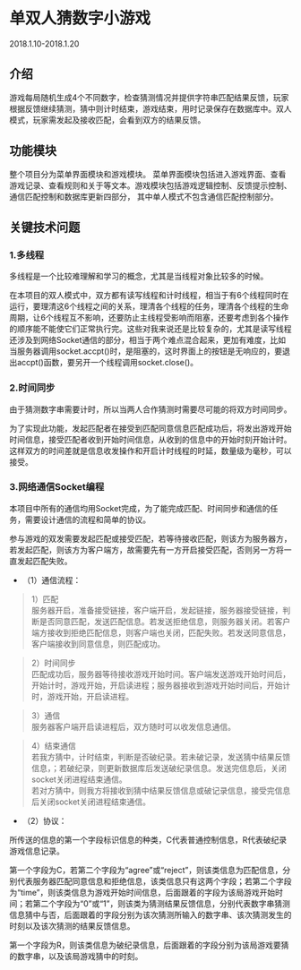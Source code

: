 # 单双人猜数字小游戏
2018.1.10-2018.1.20

## 介绍
游戏每局随机生成4个不同数字，检查猜测情况并提供字符串匹配结果反馈，玩家根据反馈继续猜测，猜中则计时结束，游戏结束，用时记录保存在数据库中。双人模式，玩家需发起及接收匹配，会看到双方的结果反馈。

## 功能模块
整个项目分为菜单界面模块和游戏模块。
菜单界面模块包括进入游戏界面、查看游戏记录、查看规则和关于等文本。游戏模块包括游戏逻辑控制、反馈提示控制、通信匹配控制和数据库更新四部分， 其中单人模式不包含通信匹配控制部分。

## 关键技术问题
### 1.多线程
多线程是一个比较难理解和学习的概念，尤其是当线程对象比较多的时候。

在本项目的双人模式中，双方都有读写线程和计时线程，相当于有6个线程同时在运行，要理清这6个线程之间的关系，理清各个线程的任务，理清各个线程的生命周期，让6个线程互不影响，还要防止主线程受影响而阻塞，还要考虑到各个操作的顺序能不能使它们正常执行完。这些对我来说还是比较复杂的，尤其是读写线程还涉及到网络Socket通信的部分，相当于两个难点混合起来，更加有难度，比如当服务器调用socket.accpt()时，是阻塞的，这时界面上的按钮是无响应的，要退出accpt()函数，要另开一个线程调用socket.close()。

### 2.时间同步
由于猜测数字串需要计时，所以当两人合作猜测时需要尽可能的将双方时间同步。

为了实现此功能，发起匹配者在接受到匹配同意信息匹配成功后，将发出游戏开始时间信息，接受匹配者收到开始时间信息，从收到的信息中的开始时刻开始计时。这样双方的时间差就是信息收发操作和开启计时线程的时延，数量级为毫秒，可以接受。

### 3.网络通信Socket编程
本项目中所有的通信均用Socket完成，为了能完成匹配、时间同步和通信的任务，需要设计通信的流程和简单的协议。

参与游戏的双发需要发起匹配或接受匹配，若等待接收匹配，则该方为服务器方，若发起匹配，则该方为客户端方，故需要先有一方开启接受匹配，否则另一方将一直发起匹配失败。

+ （1）通信流程：

> 1）匹配  
服务器开启，准备接受链接，客户端开启，发起链接，服务器接受链接，判断是否同意匹配，发送匹配信息。若发送拒绝信息，则服务器关闭。若客户端方接收到拒绝匹配信息，则客户端也关闭，匹配失败。若发送同意信息，客户端接收到同意信息，则匹配成功。

> 2）时间同步  
匹配成功后，服务器等待接收游戏开始时间。客户端发送游戏开始时间后，开始计时，游戏开始，开启读进程；服务器接收到游戏开始时间后，开始计时，游戏开始，开启读进程。

> 3）通信  
服务器客户端开启读进程后，双方随时可以收发信息通信。

> 4）结束通信  
若我方猜中，计时结束，判断是否破纪录。若未破记录，发送猜中结果反馈信息，；若破纪录，则更新数据库后发送破纪录信息。发送完信息后，关闭socket关闭进程结束通信。  
若对方猜中，则我方将接收到猜中结果反馈信息或破记录信息，接受完信息后关闭socket关闭进程结束通信。

+ （2）协议：

所传送的信息的第一个字段标识信息的种类，C代表普通控制信息，R代表破纪录游戏信息记录。

第一个字段为C，若第二个字段为“agree”或“reject”，则该类信息为匹配信息，分别代表服务器匹配同意信息和拒绝信息，该类信息只有这两个字段；若第二个字段为“time”，则该类信息为游戏开始时间信息，后面跟着的字段为该局游戏开始时间；若第二个字段为“0”或“1”，则该类为猜测结果反馈信息，分别代表数字串猜测信息猜中与否，后面跟着的字段分别为该次猜测所输入的数字串、该次猜测发生的时刻以及该次猜测的结果反馈信息。

第一个字段为R，则该类信息为破纪录信息，后面跟着的字段分别为该局游戏要猜的数字串，以及该局游戏猜中的时刻。
